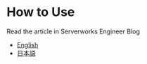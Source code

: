 # How to Use
Read the article in Serverworks Engineer Blog
- [English](http://blog.serverworks.co.jp/tech/2018/02/22/cfncluster-singularity-en/)
- [日本語](http://blog.serverworks.co.jp/tech/2018/02/15/cfncluster-singularity/)
